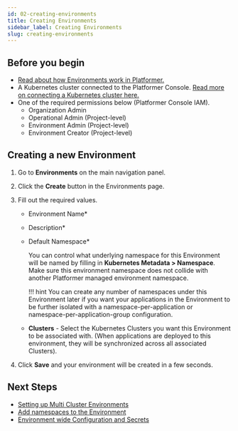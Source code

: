 ```yaml
---
id: 02-creating-environments
title: Creating Environments
sidebar_label: Creating Environments
slug: creating-environments
---
```


## Before you begin

- [Read about how Environments work in Platformer.](/user-guides/environments/01-env-introduction/)
-   A Kubernetes cluster connected to the Platformer Console. [Read more on connecting a Kubernetes cluster here.](/user-guides/environments/01-env-introduction/)
-   One of the required permissions below (Platformer Console IAM).
    -   Organization Admin
    -   Operational Admin (Project-level)
    -   Environment Admin (Project-level)
    -   Environment Creator (Project-level)

## Creating a new Environment

1. Go to **Environments** on the main navigation panel.
2. Click the **Create** button in the Environments page.
3. Fill out the required values.

    - Environment Name*
    - Description*
    - Default Namespace*

        You can control what underlying namespace for this Environment will be named by filling in **Kubernetes Metadata > Namespace**. 
        Make sure this environment namespace does not collide with another Platformer managed environment namespace.

        !!! hint
            You can create any number of namespaces under this Environment later if you want your applications in the Environment to be further isolated with a namespace-per-application or namespace-per-application-group configuration.

    -  **Clusters** - Select the Kubernetes Clusters you want this Environment to be associated with. (When applications are deployed to this environment, they will be synchronized across all associated Clusters).


4. Click **Save** and your environment will be created in a few seconds.

## Next Steps

- [Setting up Multi Cluster Environments](/user-guides/environments/03-multi-cluster-environments/)
- [Add namespaces to the Environment](/user-guides/environments/04-environment-namespaces/)
- [Environment wide Configuration and Secrets](/user-guides/environments/05-configs-and-secrets/)